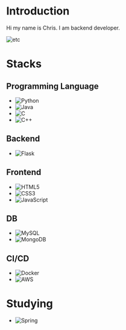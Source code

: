 # Introduction
Hi my name is Chris.
I am backend developer.

![etc](https://c4.wallpaperflare.com/wallpaper/13/629/235/anime-studio-ghibli-karigurashi-no-arrietty-house-wallpaper-preview.jpg)

# Stacks
  ## Programming Language
  * ![Python](https://img.shields.io/badge/Python-3776AB?style=for-the-badge&logo=python&logoColor=white)
  * ![Java](https://img.shields.io/badge/Java-007396?style=for-the-badge&logo=java&logoColor=white)
  * ![C](https://img.shields.io/badge/C-A8B9CC?style=for-the-badge&logo=c&logoColor=white)
  * ![C++](https://img.shields.io/badge/C++-00599C?style=for-the-badge&logo=c%2B%2B&logoColor=white)
  ## Backend
  *  ![Flask](https://img.shields.io/badge/Flask-000000?style=for-the-badge&logo=flask&logoColor=white)
  ## Frontend
  * ![HTML5](https://img.shields.io/badge/HTML5-E34F26?style=for-the-badge&logo=html5&logoColor=white)
  * ![CSS3](https://img.shields.io/badge/CSS3-1572B6?style=for-the-badge&logo=css3&logoColor=white)
  * ![JavaScript](https://img.shields.io/badge/JavaScript-F7DF1E?style=for-the-badge&logo=javascript&logoColor=black)
  ## DB
  * ![MySQL](https://img.shields.io/badge/MySQL-4479A1?style=for-the-badge&logo=mysql&logoColor=white)
  * ![MongoDB](https://img.shields.io/badge/MongoDB-47A248?style=for-the-badge&logo=mongodb&logoColor=white)
  ## CI/CD
  * ![Docker](https://img.shields.io/badge/Docker-2496ED?style=for-the-badge&logo=docker&logoColor=white)
  * ![AWS](https://img.shields.io/badge/AWS-232F3E?style=for-the-badge&logo=amazon-aws&logoColor=white)

# Studying
  * ![Spring](https://img.shields.io/badge/Spring-6DB33F?style=for-the-badge&logo=spring&logoColor=white)



<!--
**kyuris01/kyuris01** is a ✨ _special_ ✨ repository because its `README.md` (this file) appears on your GitHub profile.

Here are some ideas to get you started:

- 🔭 I’m currently working on ...
- 🌱 I’m currently learning ...
- 👯 I’m looking to collaborate on ...
- 🤔 I’m looking for help with ...
- 💬 Ask me about ...
- 📫 How to reach me: ...
- 😄 Pronouns: ...
- ⚡ Fun fact: ...
-->
